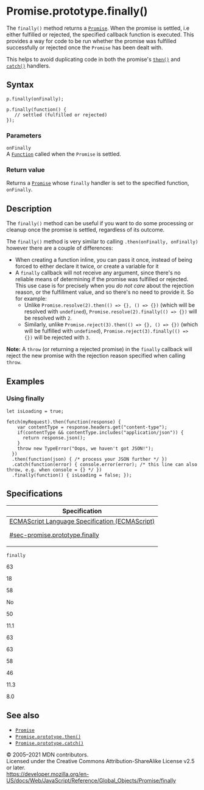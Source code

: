# Promise.prototype.finally()

The `finally()` method returns a [`Promise`](../promise). When the promise is settled, i.e either fulfilled or rejected, the specified callback function is executed. This provides a way for code to be run whether the promise was fulfilled successfully or rejected once the `Promise` has been dealt with.

This helps to avoid duplicating code in both the promise's [`then()`](then) and [`catch()`](catch) handlers.

## Syntax

    p.finally(onFinally);

    p.finally(function() {
       // settled (fulfilled or rejected)
    });

### Parameters

`onFinally`  
A [`Function`](../function) called when the `Promise` is settled.

### Return value

Returns a [`Promise`](../promise) whose `finally` handler is set to the specified function, `onFinally`.

## Description

The `finally()` method can be useful if you want to do some processing or cleanup once the promise is settled, regardless of its outcome.

The `finally()` method is very similar to calling `.then(onFinally, onFinally)` however there are a couple of differences:

-   When creating a function inline, you can pass it once, instead of being forced to either declare it twice, or create a variable for it
-   A `finally` callback will not receive any argument, since there's no reliable means of determining if the promise was fulfilled or rejected. This use case is for precisely when you _do not care_ about the rejection reason, or the fulfillment value, and so there's no need to provide it. So for example:
    -   Unlike `Promise.resolve(2).then(() => {}, () => {})` (which will be resolved with `undefined`), `Promise.resolve(2).finally(() => {})` will be resolved with `2`.
    -   Similarly, unlike `Promise.reject(3).then(() => {}, () => {})` (which will be fulfilled with `undefined`), `Promise.reject(3).finally(() => {})` will be rejected with `3`.

**Note:** A `throw` (or returning a rejected promise) in the `finally` callback will reject the new promise with the rejection reason specified when calling `throw`.

## Examples

### Using finally

    let isLoading = true;

    fetch(myRequest).then(function(response) {
        var contentType = response.headers.get("content-type");
        if(contentType && contentType.includes("application/json")) {
          return response.json();
        }
        throw new TypeError("Oops, we haven't got JSON!");
      })
      .then(function(json) { /* process your JSON further */ })
      .catch(function(error) { console.error(error); /* this line can also throw, e.g. when console = {} */ })
      .finally(function() { isLoading = false; });

## Specifications

<table>
<thead>
<tr class="header">
<th>Specification</th>
</tr>
</thead>
<tbody>
<tr class="odd">
<td>
<a href="https://tc39.es/ecma262/#sec-promise.prototype.finally">ECMAScript Language Specification (ECMAScript) 
<br/>

<span class="small">#sec-promise.prototype.finally</span>
</a>
</td>
</tr>
</tbody>
</table>

`finally`

63

18

58

No

50

11.1

63

63

58

46

11.3

8.0

## See also

-   [`Promise`](../promise)
-   [`Promise.prototype.then()`](then)
-   [`Promise.prototype.catch()`](catch)

© 2005–2021 MDN contributors.  
Licensed under the Creative Commons Attribution-ShareAlike License v2.5 or later.  
<a href="https://developer.mozilla.org/en-US/docs/Web/JavaScript/Reference/Global_Objects/Promise/finally" class="_attribution-link">https://developer.mozilla.org/en-US/docs/Web/JavaScript/Reference/Global_Objects/Promise/finally</a>
